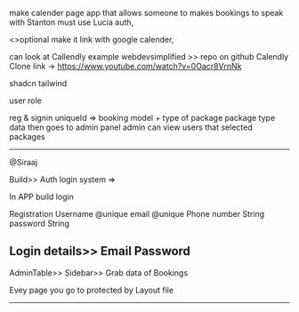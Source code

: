 make calender page  app that allows someone to makes bookings to speak with Stanton
must use Lucia auth,

<>optional
make it link with google calender,

can look at Callendly example webdevsimplified >> repo on github
Calendly Clone link ->
https://www.youtube.com/watch?v=0Oacr8VrnNk

shadcn
tailwind

user role

reg & signin 
uniqueId => booking model + type of package
package type data then goes to admin panel
admin can view users that selected packages


---------------------------------------
@Siraaj

>>>>>>

Build>>
Auth login system =>

In APP build login

Registration
Username @unique
email @unique
Phone number String
password String

Login details>>
Email
Password
-------------------------------------

AdminTable>>
Sidebar>>
Grab data of Bookings

Evey page  you go to protected by Layout  file

_____________________________________
